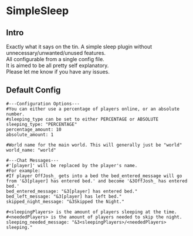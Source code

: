 # SimpleSleep
## Intro
Exactly what it says on the tin. A simple sleep plugin without unnecessary/unwanted/unused features.<br>
All configurable from a single config file.<br>
It is aimed to be all pretty self explanatory.<br>
Please let me know if you have any issues.
<br>
## Default Config
    #---Configuration Options---
    #You can either use a percentage of players online, or an absolute number.
    #sleeping_type can be set to either PERCENTAGE or ABSOLUTE
    sleeping_type: "PERCENTAGE"
    percentage_amount: 10
    absolute_amount: 1
    
    #World name for the main world. This will generally just be "world"
    world_name: "world"
    
    #---Chat Messages---
    #'[player]' will be replaced by the player's name.
    #For example:
    #If player OffJosh_ gets into a bed the bed_entered_message will go from '&3[player] has entered bed.' and become '&3OffJosh_ has entered bed.'
    bed_entered_message: "&3[player] has entered bed."
    bed_left_message: "&3[player] has left bed."
    skipped_night_message: "&3Skipped the Night."
    
    #<sleepingPlayers> is the amount of players sleeping at the time.
    #<neededPlayers> is the amount of players needed to skip the night.
    sleeping_needed_message: "&3<sleepingPlayers>/<neededPlayers> sleeping."
